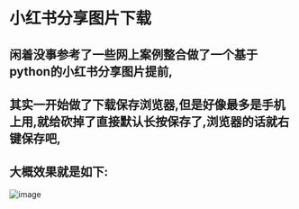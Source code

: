 # 小红书分享图片下载


## 闲着没事参考了一些网上案例整合做了一个基于python的小红书分享图片提前,
## 其实一开始做了下载保存浏览器,但是好像最多是手机上用,就给砍掉了直接默认长按保存了,浏览器的话就右键保存吧,
## 大概效果就是如下:

![image](https://github.com/user-attachments/assets/f6d25445-6553-4685-915a-a862d910671b)
